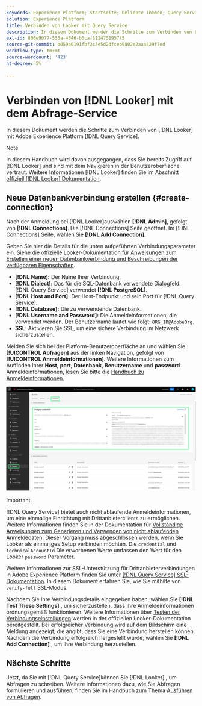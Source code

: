 ```yaml
---
keywords: Experience Platform; Startseite; beliebte Themen; Query Service; Query Service; Looker; Looker; Verbindung mit Query Service
solution: Experience Platform
title: Verbinden von Looker mit Query Service
description: In diesem Dokument werden die Schritte zum Verbinden von Looker mit dem Adobe Experience Platform Query Service beschrieben.
exl-id: 806e9077-533a-4546-b5ca-8124751957f5
source-git-commit: b059a0191fbf2c3e5d2dfceb9802e2aaa429f7ed
workflow-type: tm+mt
source-wordcount: '423'
ht-degree: 5%

---
```


# Verbinden von [!DNL Looker] mit dem Abfrage-Service

In diesem Dokument werden die Schritte zum Verbinden von [!DNL Looker] mit Adobe Experience Platform [!DNL Query Service].

>[!NOTE]
>
> In diesem Handbuch wird davon ausgegangen, dass Sie bereits Zugriff auf [!DNL Looker] und sind mit dem Navigieren in der Benutzeroberfläche vertraut. Weitere Informationen [!DNL Looker] finden Sie im Abschnitt [offiziell [!DNL Looker] Dokumentation](https://docs.looker.com/).

## Neue Datenbankverbindung erstellen {#create-connection}

Nach der Anmeldung bei [!DNL Looker]auswählen **[!DNL Admin]**, gefolgt von **[!DNL Connections]**. Die [!DNL Connections] Seite geöffnet. Im [!DNL Connections] Seite, wählen Sie **[!DNL Add Connection]**.

Geben Sie hier die Details für die unten aufgeführten Verbindungsparameter ein. Siehe die offizielle Looker-Dokumentation für [Anweisungen zum Erstellen einer neuen Datenbankverbindung und Beschreibungen der verfügbaren Eigenschaften](https://cloud.google.com/looker/docs/connecting-to-your-db#creating_a_new_database_connection).

- **[!DNL Name]:** Der Name Ihrer Verbindung.
- **[!DNL Dialect]:** Das für die SQL-Datenbank verwendete Dialogfeld. [!DNL Query Service] verwendet **[!DNL PostgreSQL]**.
- **[!DNL Host and Port]:** Der Host-Endpunkt und sein Port für [!DNL Query Service].
- **[!DNL Database]:** Die zu verwendende Datenbank.
- **[!DNL Username and Password]:** Die Anmeldeinformationen, die verwendet werden. Der Benutzername lautet wie folgt: `ORG_ID@AdobeOrg`.
- **SSL**: Aktivieren Sie SSL, um eine sichere Verbindung im Netzwerk sicherzustellen.

Melden Sie sich bei der Platform-Benutzeroberfläche an und wählen Sie **[!UICONTROL Abfragen]** aus der linken Navigation, gefolgt von **[!UICONTROL Anmeldeinformationen]**. Weitere Informationen zum Auffinden Ihrer **Host**, **port**, **Datenbank**, **Benutzername** und **password** Anmeldeinformationen, lesen Sie bitte die [Handbuch zu Anmeldeinformationen](../ui/credentials.md).

![Auf der Seite &quot;Anmeldeinformationen&quot;im Arbeitsbereich &quot;Experience Platform-Abfragen&quot;werden Anmeldeinformationen und ablaufende Anmeldeinformationen hervorgehoben.](../images/clients/looker/query-service-credentials-page.png)

>[!IMPORTANT]
>
>[!DNL Query Service] bietet auch nicht ablaufende Anmeldeinformationen, um eine einmalige Einrichtung mit Drittanbieterclients zu ermöglichen. Weitere Informationen finden Sie in der Dokumentation für [Vollständige Anweisungen zum Generieren und Verwenden von nicht ablaufenden Anmeldedaten](../ui/credentials.md#non-expiring-credentials). Dieser Vorgang muss abgeschlossen werden, wenn Sie Looker als einmaliges Setup verbinden möchten. Die `credential` und `technicalAccountId` Die erworbenen Werte umfassen den Wert für den Looker `password` Parameter.

Weitere Informationen zur SSL-Unterstützung für Drittanbieterverbindungen in Adobe Experience Platform finden Sie unter [[!DNL Query Service] SSL-Dokumentation](./ssl-modes.md). In diesem Dokument erfahren Sie, wie Sie mithilfe von `verify-full` SSL-Modus.

Nachdem Sie Ihre Verbindungsdetails eingegeben haben, wählen Sie **[!DNL Test These Settings]** , um sicherzustellen, dass Ihre Anmeldeinformationen ordnungsgemäß funktionieren. Weitere Informationen über [Testen der Verbindungseinstellungen](https://cloud.google.com/looker/docs/connecting-to-your-db#testing_your_connection_settings) werden in der offiziellen Looker-Dokumentation bereitgestellt. Bei erfolgreicher Verbindung wird auf dem Bildschirm eine Meldung angezeigt, die angibt, dass Sie eine Verbindung herstellen können. Nachdem die Verbindung erfolgreich hergestellt wurde, wählen Sie **[!DNL Add Connection]** , um Ihre Verbindung herzustellen.

## Nächste Schritte

Jetzt, da Sie mit [!DNL Query Service]können Sie [!DNL Looker] , um Abfragen zu schreiben. Weitere Informationen dazu, wie Sie Abfragen formulieren und ausführen, finden Sie im Handbuch zum Thema [Ausführen von Abfragen](../best-practices/writing-queries.md).
